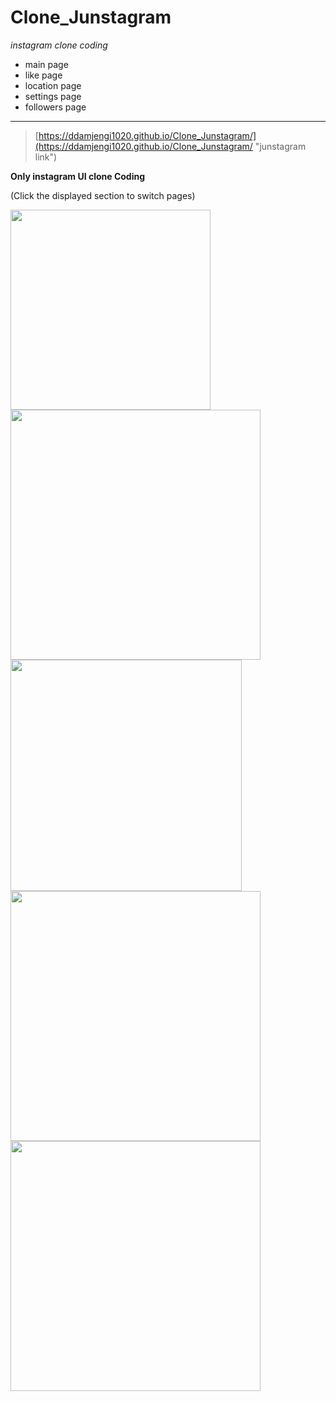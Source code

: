 **Clone_Junstagram**
======================

_instagram clone coding_

+ main page
+ like page
+ location page
+ settings page
+ followers page

------------------------
> [https://ddamjengi1020.github.io/Clone_Junstagram/](https://ddamjengi1020.github.io/Clone_Junstagram/ "junstagram link")

__Only instagram UI clone Coding__

(Click the displayed section to switch pages)


<img src="https://front-juno.github.io/images-fonts/images/github/insta/insta1.jpg" width="320px">    <img src="https://front-juno.github.io/images-fonts/images/github/insta/insta2.jpg" width="400px">
<br>
<img src="https://front-juno.github.io/images-fonts/images/github/insta/insta3.jpg" width="370px">  <img src="https://front-juno.github.io/images-fonts/images/github/insta/insta4.jpg" width="400px">
<br>
<img src="https://front-juno.github.io/images-fonts/images/github/insta/insta5.jpg" width="400px">